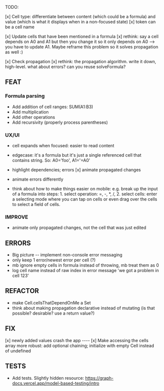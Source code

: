 TODO:

[x] Cell type: differentiate between content (which could be a formula) and value (which is what it displays when in a non-focused state)
[x] token can be a cell name

[x] Update cells that have been mentioned in a formula
[x] rethink: say a cell depends on A0 and A1 but then you change it so it only depends on A0 --> you have to update A1. Maybe reframe this problem so it solves propagation as well :)

[x] Check propagation
[x] rethink: the propagation algorithm. write it down, high-level. what about errors? can you reuse solveFormula?

## FEAT

### Formula parsing

-   Add addition of cell ranges: SUM(A1:B3)
-   Add multiplication
-   Add other operations
-   Add recursivity (properly process parentheses)

### UX/UI

-   cell expands when focused: easier to read content
-   edgecase: it's a formula but it's just a single referenced cell that contains string. So: A0='foo', A1='=A0'
-   highlight dependencies; errors
    [x] animate propagated changes
-   animate errors differently

-   think about how to make things easier on mobile: e.g. break up the input of a formula into steps: 1. select operation: =, -, \*, /, 2. select cells: enter a selecting mode where you can tap on cells or even drag over the cells to select a field of cells.

### IMPROVE

-   animate only propagated changes, not the cell that was just edited

## ERRORS

-   Big picture -- implement non-console error messaging
-   only keep 1 error/newest error per cell (?)
-   mb ignore empty cells in formula instead of throwing, mb treat them as 0
-   log cell name instead of raw index in error message 'we got a problem in cell 123'

## REFACTOR

-   make Cell.cellsThatDependOnMe a Set
-   think about making propagation declarative instead of mutating (is that possible? desirable? use a return value?)

## FIX

[x] newly added values crash the app
---- [x] Make accessing the cells array more robust: add optional chaining; initialize with empty Cell instead of undefined

## TESTS

-   Add tests. Slightly hidden resource: https://graph-docs.vercel.app/model-based-testing/intro
